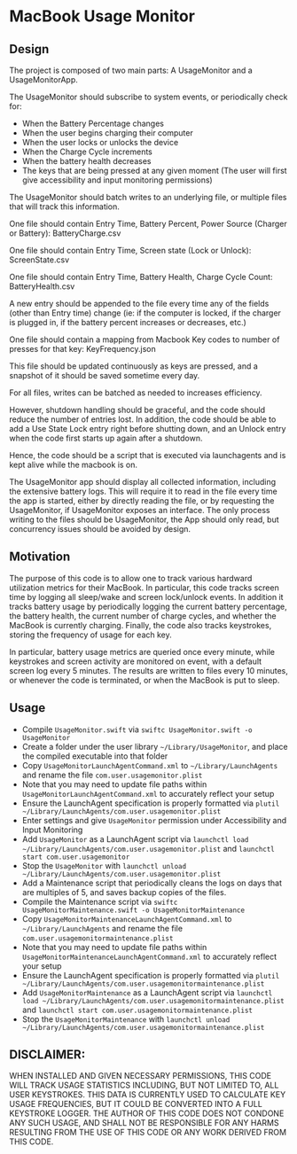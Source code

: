 # MacBook Usage Monitor

## Design

The project is composed of two main parts: A UsageMonitor and a UsageMonitorApp. 

The UsageMonitor should subscribe to system events, or periodically check for:
- When the Battery Percentage changes
- When the user begins charging their computer
- When the user locks or unlocks the device
- When the Charge Cycle increments
- When the battery health decreases
- The keys that are being pressed at any given moment (The user will first give accessibility and input monitoring permissions)

The UsageMonitor should batch writes to an underlying file, or multiple files that will track this information.

One file should contain Entry Time, Battery Percent, Power Source (Charger or Battery): BatteryCharge.csv

One file should contain Entry Time, Screen state (Lock or Unlock): ScreenState.csv

One file should contain Entry Time, Battery Health, Charge Cycle Count: BatteryHealth.csv

A new entry should be appended to the file every time any of the fields (other than Entry time) change (ie: if the computer is locked, if the charger is plugged in, if the battery percent increases or decreases, etc.)

One file should contain a mapping from Macbook Key codes to number of presses for that key: KeyFrequency.json

This file should be updated continuously as keys are pressed, and a snapshot of it should be saved sometime every day.

For all files, writes can be batched as needed to increases efficiency.

However, shutdown handling should be graceful, and the code should reduce the number of entries lost. In addition, the code should be able to add a Use State Lock entry right before shutting down, and an Unlock entry when the code first starts up again after a shutdown.

Hence, the code should be a script that is executed via launchagents and is kept alive while the macbook is on. 

The UsageMonitor app should display all collected information, including the extensive battery logs. This will require it to read in the file every time the app is started, either by directly reading the file, or by requesting the UsageMonitor, if UsageMonitor exposes an interface. The only process writing to the files should be UsageMonitor, the App should only read, but concurrency issues should be avoided by design.



## Motivation
The purpose of this code is to allow one to track various hardward utilization metrics for their MacBook. In particular, this code tracks screen time by logging all sleep/wake and screen lock/unlock events. In addition it tracks battery usage by periodically logging the current battery percentage, the battery health, the current number of charge cycles, and whether the MacBook is currently charging. Finally, the code also tracks keystrokes, storing the frequency of usage for each key.

In particular, battery usage metrics are queried once every minute, while keystrokes and screen activity are monitored on event, with a default screen log every 5 minutes. The results are written to files every 10 minutes, or whenever the code is terminated, or when the MacBook is put to sleep.

## Usage
- Compile `UsageMonitor.swift` via `swiftc UsageMonitor.swift -o UsageMonitor`
- Create a folder under the user library `~/Library/UsageMonitor`, and place the compiled executable into that folder
- Copy `UsageMonitorLaunchAgentCommand.xml` to `~/Library/LaunchAgents` and rename the file `com.user.usagemonitor.plist`
- Note that you may need to update file paths within `UsageMonitorLaunchAgentCommand.xml` to accurately reflect your setup
- Ensure the LaunchAgent specification is properly formatted via `plutil ~/Library/LaunchAgents/com.user.usagemonitor.plist`
- Enter settings and give `UsageMonitor` permission under Accessibility and Input Monitoring
- Add `UsageMonitor` as a LaunchAgent script via `launchctl load ~/Library/LaunchAgents/com.user.usagemonitor.plist` and `launchctl start com.user.usagemonitor`
- Stop the `UsageMonitor` with `launchctl unload ~/Library/LaunchAgents/com.user.usagemonitor.plist`
- Add a Maintenance script that periodically cleans the logs on days that are multiples of 5, and saves backup copies of the files.
- Compile the Maintenance script via `swiftc UsageMonitorMaintenance.swift -o UsageMonitorMaintenance`
- Copy `UsageMonitorMaintenanceLaunchAgentCommand.xml` to `~/Library/LaunchAgents` and rename the file `com.user.usagemonitormaintenance.plist`
- Note that you may need to update file paths within `UsageMonitorMaintenanceLaunchAgentCommand.xml` to accurately reflect your setup
- Ensure the LaunchAgent specification is properly formatted via `plutil ~/Library/LaunchAgents/com.user.usagemonitormaintenance.plist`
- Add `UsageMonitorMaintenance` as a LaunchAgent script via `launchctl load ~/Library/LaunchAgents/com.user.usagemonitormaintenance.plist` and `launchctl start com.user.usagemonitormaintenance.plist`
- Stop the `UsageMonitorMaintenance` with `launchctl unload ~/Library/LaunchAgents/com.user.usagemonitormaintenance.plist`


## DISCLAIMER: 
WHEN INSTALLED AND GIVEN NECESSARY PERMISSIONS, THIS CODE WILL TRACK USAGE STATISTICS INCLUDING, BUT NOT LIMITED TO, ALL USER KEYSTROKES. THIS DATA IS CURRENTLY USED TO CALCULATE KEY USAGE FREQUENCIES, BUT IT COULD BE CONVERTED INTO A FULL KEYSTROKE LOGGER. THE AUTHOR OF THIS CODE DOES NOT CONDONE ANY SUCH USAGE, AND SHALL NOT BE RESPONSIBLE FOR ANY HARMS RESULTING FROM THE USE OF THIS CODE OR ANY WORK DERIVED FROM THIS CODE.
